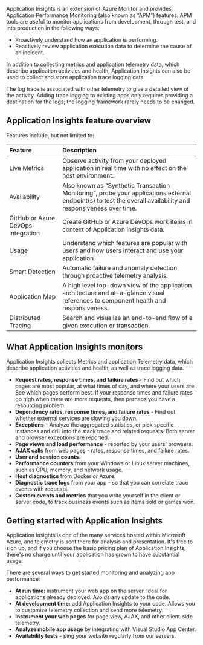 
Application Insights is an extension of Azure Monitor and provides Application Performance Monitoring (also known as “APM”) features. APM tools are useful to monitor applications from development, through test, and into production in the following ways:

* Proactively understand how an application is performing.
* Reactively review application execution data to determine the cause of an incident.

In addition to collecting metrics and application telemetry data, which describe application activities and health, Application Insights can also be used to collect and store application trace logging data.

The log trace is associated with other telemetry to give a detailed view of the activity. Adding trace logging to existing apps only requires providing a destination for the logs; the logging framework rarely needs to be changed.

## Application Insights feature overview

Features include, but not limited to:

| Feature | Description |
|:---|:---|
| Live Metrics | Observe activity from your deployed application in real time with no effect on the host environment. |
| Availability | Also known as “Synthetic Transaction Monitoring”, probe your applications external endpoint(s) to test the overall availability and responsiveness over time. |
| GitHub or Azure DevOps integration | Create GitHub or Azure DevOps work items in context of Application Insights data. |
| Usage | Understand which features are popular with users and how users interact and use your application |
| Smart Detection | Automatic failure and anomaly detection through proactive telemetry analysis. |
| Application Map | A high level top-down view of the application architecture and at-a-glance visual references to component health and responsiveness. |
| Distributed Tracing | Search and visualize an end-to-end flow of a given execution or transaction. |

## What Application Insights monitors

Application Insights collects Metrics and application Telemetry data, which describe application activities and health, as well as trace logging data.

* **Request rates, response times, and failure rates** - Find out which pages are most popular, at what times of day, and where your users are. See which pages perform best. If your response times and failure rates go high when there are more requests, then perhaps you have a resourcing problem.
* **Dependency rates, response times, and failure rates** - Find out whether external services are slowing you down.
* **Exceptions** - Analyze the aggregated statistics, or pick specific instances and drill into the stack trace and related requests. Both server and browser exceptions are reported.
* **Page views and load performance** - reported by your users' browsers.
* **AJAX calls** from web pages - rates, response times, and failure rates.
* **User and session counts**.
* **Performance counters** from your Windows or Linux server machines, such as CPU, memory, and network usage.
* **Host diagnostics** from Docker or Azure.
* **Diagnostic trace logs** from your app - so that you can correlate trace events with requests.
* **Custom events and metrics** that you write yourself in the client or server code, to track business events such as items sold or games won.

## Getting started with Application Insights

Application Insights is one of the many services hosted within Microsoft Azure, and telemetry is sent there for analysis and presentation. It's free to sign up, and if you choose the basic pricing plan of Application Insights, there's no charge until your application has grown to have substantial usage.

There are several ways to get started monitoring and analyzing app performance: 

* **At run time:** instrument your web app on the server. Ideal for applications already deployed. Avoids any update to the code.
* **At development time:** add Application Insights to your code. Allows you to customize telemetry collection and send more telemetry.
* **Instrument your web pages** for page view, AJAX, and other client-side telemetry.
* **Analyze mobile app usage** by integrating with Visual Studio App Center.
* **Availability tests** - ping your website regularly from our servers.
